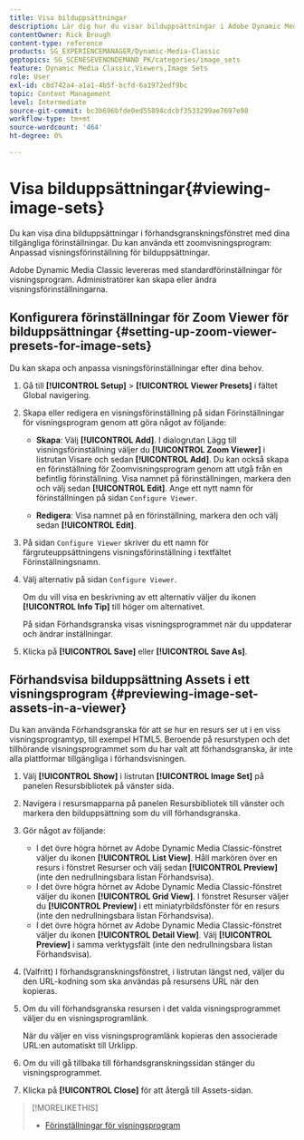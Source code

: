 ```yaml
---
title: Visa bilduppsättningar
description: Lär dig hur du visar bilduppsättningar i Adobe Dynamic Media Classic.
contentOwner: Rick Brough
content-type: reference
products: SG_EXPERIENCEMANAGER/Dynamic-Media-Classic
geptopics: SG_SCENESEVENONDEMAND_PK/categories/image_sets
feature: Dynamic Media Classic,Viewers,Image Sets
role: User
exl-id: c8d742a4-a1a1-4b5f-bcfd-6a1972edf9bc
topic: Content Management
level: Intermediate
source-git-commit: bc3b696bfde0ed55894cdcbf3533299ae7697e98
workflow-type: tm+mt
source-wordcount: '464'
ht-degree: 0%

---
```


# Visa bilduppsättningar{#viewing-image-sets}

Du kan visa dina bilduppsättningar i förhandsgranskningsfönstret med dina tillgängliga förinställningar. Du kan använda ett zoomvisningsprogram: Anpassad visningsförinställning för bilduppsättningar.

Adobe Dynamic Media Classic levereras med standardförinställningar för visningsprogram. Administratörer kan skapa eller ändra visningsförinställningarna.

## Konfigurera förinställningar för Zoom Viewer för bilduppsättningar {#setting-up-zoom-viewer-presets-for-image-sets}

Du kan skapa och anpassa visningsförinställningar efter dina behov.

1. Gå till **[!UICONTROL Setup]** > **[!UICONTROL Viewer Presets]** i fältet Global navigering.
1. Skapa eller redigera en visningsförinställning på sidan Förinställningar för visningsprogram genom att göra något av följande:

   * **Skapa**: Välj **[!UICONTROL Add]**. I dialogrutan Lägg till visningsförinställning väljer du **[!UICONTROL Zoom Viewer]** i listrutan Visare och sedan **[!UICONTROL Add]**. Du kan också skapa en förinställning för Zoomvisningsprogram genom att utgå från en befintlig förinställning. Visa namnet på förinställningen, markera den och välj sedan **[!UICONTROL Edit]**. Ange ett nytt namn för förinställningen på sidan `Configure Viewer`.

   * **Redigera**: Visa namnet på en förinställning, markera den och välj sedan **[!UICONTROL Edit]**.

1. På sidan `Configure Viewer` skriver du ett namn för färgruteuppsättningens visningsförinställning i textfältet Förinställningsnamn.
1. Välj alternativ på sidan `Configure Viewer`.

   Om du vill visa en beskrivning av ett alternativ väljer du ikonen **[!UICONTROL Info Tip]** till höger om alternativet.

   På sidan Förhandsgranska visas visningsprogrammet när du uppdaterar och ändrar inställningar.

1. Klicka på **[!UICONTROL Save]** eller **[!UICONTROL Save As]**.

## Förhandsvisa bilduppsättning Assets i ett visningsprogram {#previewing-image-set-assets-in-a-viewer}

Du kan använda Förhandsgranska för att se hur en resurs ser ut i en viss visningsprogramtyp, till exempel HTML5. Beroende på resurstypen och det tillhörande visningsprogrammet som du har valt att förhandsgranska, är inte alla plattformar tillgängliga i förhandsvisningen.

1. Välj **[!UICONTROL Show]** i listrutan **[!UICONTROL Image Set]** på panelen Resursbibliotek på vänster sida.
1. Navigera i resursmapparna på panelen Resursbibliotek till vänster och markera den bilduppsättning som du vill förhandsgranska.
1. Gör något av följande:

   * I det övre högra hörnet av Adobe Dynamic Media Classic-fönstret väljer du ikonen **[!UICONTROL List View]**. Håll markören över en resurs i fönstret Resurser och välj sedan **[!UICONTROL Preview]** (inte den nedrullningsbara listan Förhandsvisa).
   * I det övre högra hörnet av Adobe Dynamic Media Classic-fönstret väljer du ikonen **[!UICONTROL Grid View]**. I fönstret Resurser väljer du **[!UICONTROL Preview]** i ett miniatyrbildsfönster för en resurs (inte den nedrullningsbara listan Förhandsvisa).
   * I det övre högra hörnet av Adobe Dynamic Media Classic-fönstret väljer du ikonen **[!UICONTROL Detail View]**. Välj **[!UICONTROL Preview]** i samma verktygsfält (inte den nedrullningsbara listan Förhandsvisa).

1. (Valfritt) I förhandsgranskningsfönstret, i listrutan längst ned, väljer du den URL-kodning som ska användas på resursens URL när den kopieras.
1. Om du vill förhandsgranska resursen i det valda visningsprogrammet väljer du en visningsprogramlänk.

   När du väljer en viss visningsprogramlänk kopieras den associerade URL:en automatiskt till Urklipp.

1. Om du vill gå tillbaka till förhandsgranskningssidan stänger du visningsprogrammet.
1. Klicka på **[!UICONTROL Close]** för att återgå till Assets-sidan.

>[!MORELIKETHIS]
>
>* [Förinställningar för visningsprogram](application-setup.md#viewer_presets)
